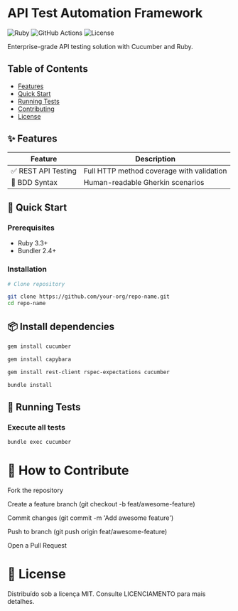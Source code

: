 # API Test Automation Framework

![Ruby](https://img.shields.io/badge/Ruby-3.3+-red.svg)
![GitHub Actions](https://img.shields.io/github/actions/workflow/status/your-org/repo-name/tests.yml?branch=main)
![License](https://img.shields.io/badge/License-MIT-blue.svg)

Enterprise-grade API testing solution with Cucumber and Ruby.

## Table of Contents
- [Features](#features)
- [Quick Start](#quick-start)
- [Running Tests](#running-tests)
- [Contributing](#contributing)
- [License](#license)

## ✨ Features
| Feature | Description |
|---------|-------------|
| ✅ REST API Testing | Full HTTP method coverage with validation |
| 📝 BDD Syntax | Human-readable Gherkin scenarios |

## 🚀 Quick Start

### Prerequisites
- Ruby 3.3+
- Bundler 2.4+

### Installation

```bash
# Clone repository

git clone https://github.com/your-org/repo-name.git
cd repo-name
```

## 📦 Install dependencies

```bash
gem install cucumber     
```

```bash
gem install capybara     
```

```bash
gem install rest-client rspec-expectations cucumber
```

```bash
bundle install
```

## 🧪 Running Tests

### Execute all tests

```bash
bundle exec cucumber
```



# 🤝 How to Contribute
  
  Fork the repository

  Create a feature branch (git checkout -b feat/awesome-feature)

  Commit changes (git commit -m 'Add awesome feature')

  Push to branch (git push origin feat/awesome-feature)

  Open a Pull Request

# 📜 License

Distribuído sob a licença MIT. Consulte LICENCIAMENTO para mais detalhes.

